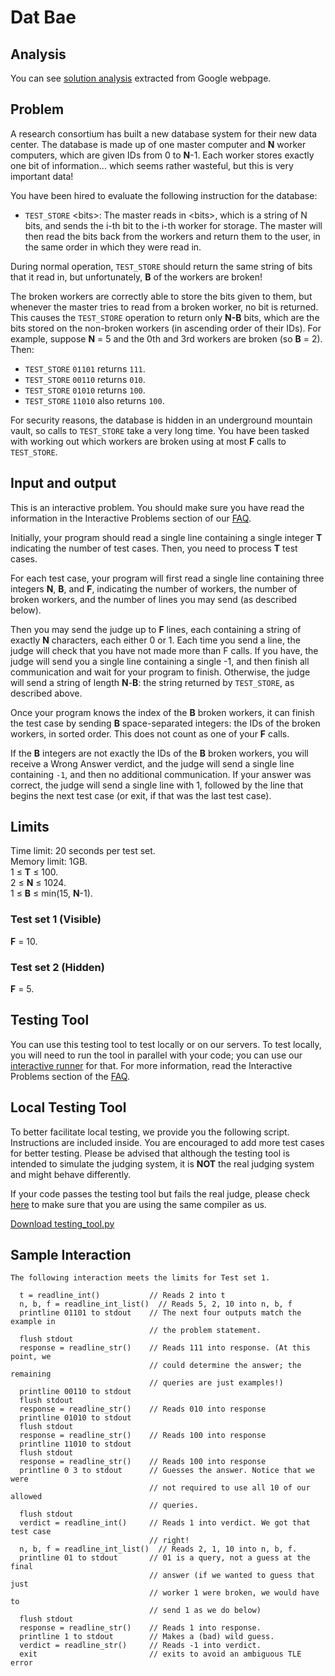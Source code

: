 # Dat Bae

## Analysis

You can see [solution analysis](/Qualification%20Round/Dat%20Bae/analysis.md) extracted from Google webpage.

## Problem

A research consortium has built a new database system for their new data center. The database is made up of one master computer and **N** worker computers, which are given IDs from 0 to **N**-1. Each worker stores exactly one bit of information... which seems rather wasteful, but this is very important data!

You have been hired to evaluate the following instruction for the database:

- `TEST_STORE` \<bits\>: The master reads in \<bits\>, which is a string of N bits, and sends the i-th bit to the i-th worker for storage. The master will then read the bits back from the workers and return them to the user, in the same order in which they were read in.

During normal operation, `TEST_STORE` should return the same string of bits that it read in, but unfortunately, **B** of the workers are broken!

The broken workers are correctly able to store the bits given to them, but whenever the master tries to read from a broken worker, no bit is returned. This causes the `TEST_STORE` operation to return only **N-B** bits, which are the bits stored on the non-broken workers (in ascending order of their IDs). For example, suppose **N** = 5 and the 0th and 3rd workers are broken (so **B** = 2). Then:

- `TEST_STORE` `01101` returns `111`.
- `TEST_STORE` `00110` returns `010`.
- `TEST_STORE` `01010` returns `100`.
- `TEST_STORE` `11010` also returns `100`.

For security reasons, the database is hidden in an underground mountain vault, so calls to `TEST_STORE` take a very long time. You have been tasked with working out which workers are broken using at most **F** calls to `TEST_STORE`.

## Input and output

This is an interactive problem. You should make sure you have read the information in the Interactive Problems section of our [FAQ](https://codingcompetitions.withgoogle.com/codejam/faq).

Initially, your program should read a single line containing a single integer **T** indicating the number of test cases. Then, you need to process **T** test cases.

For each test case, your program will first read a single line containing three integers **N**, **B**, and **F**, indicating the number of workers, the number of broken workers, and the number of lines you may send (as described below).

Then you may send the judge up to **F** lines, each containing a string of exactly **N** characters, each either 0 or 1. Each time you send a line, the judge will check that you have not made more than F calls. If you have, the judge will send you a single line containing a single -1, and then finish all communication and wait for your program to finish. Otherwise, the judge will send a string of length **N**-**B**: the string returned by `TEST_STORE`, as described above.

Once your program knows the index of the **B** broken workers, it can finish the test case by sending **B** space-separated integers: the IDs of the broken workers, in sorted order. This does not count as one of your **F** calls.

If the **B** integers are not exactly the IDs of the **B** broken workers, you will receive a Wrong Answer verdict, and the judge will send a single line containing `-1`, and then no additional communication. If your answer was correct, the judge will send a single line with 1, followed by the line that begins the next test case (or exit, if that was the last test case).

## Limits

Time limit: 20 seconds per test set.<br>
Memory limit: 1GB.<br>
1 ≤ **T** ≤ 100.<br>
2 ≤ **N** ≤ 1024.<br>
1 ≤ **B** ≤ min(15, **N**-1).

### Test set 1 (Visible)

**F** = 10.

### Test set 2 (Hidden)

**F** = 5.

## Testing Tool

You can use this testing tool to test locally or on our servers. To test locally, you will need to run the tool in parallel with your code; you can use our [interactive runner](/Qualification%20Round/Dat%20Bae/interactive_runner.py) for that. For more information, read the Interactive Problems section of the [FAQ](https://codingcompetitions.withgoogle.com/codejam/faq).

## Local Testing Tool

To better facilitate local testing, we provide you the following script. Instructions are included inside. You are encouraged to add more test cases for better testing. Please be advised that although the testing tool is intended to simulate the judging system, it is **NOT** the real judging system and might behave differently.

If your code passes the testing tool but fails the real judge, please check [here](https://code.google.com/codejam/resources/faq#language-details) to make sure that you are using the same compiler as us.

[Download testing_tool.py](/Qualification%20Round/Dat%20Bae/testing_tool.py)

## Sample Interaction

```
The following interaction meets the limits for Test set 1.

  t = readline_int()           // Reads 2 into t
  n, b, f = readline_int_list()  // Reads 5, 2, 10 into n, b, f
  printline 01101 to stdout    // The next four outputs match the example in
                               // the problem statement.
  flush stdout
  response = readline_str()    // Reads 111 into response. (At this point, we
                               // could determine the answer; the remaining
                               // queries are just examples!)
  printline 00110 to stdout
  flush stdout
  response = readline_str()    // Reads 010 into response
  printline 01010 to stdout
  flush stdout
  response = readline_str()    // Reads 100 into response
  printline 11010 to stdout
  flush stdout
  response = readline_str()    // Reads 100 into response
  printline 0 3 to stdout      // Guesses the answer. Notice that we were
                               // not required to use all 10 of our allowed
                               // queries.
  flush stdout
  verdict = readline_int()     // Reads 1 into verdict. We got that test case
                               // right!
  n, b, f = readline_int_list()  // Reads 2, 1, 10 into n, b, f.
  printline 01 to stdout       // 01 is a query, not a guess at the final
                               // answer (if we wanted to guess that just
                               // worker 1 were broken, we would have to
                               // send 1 as we do below)
  flush stdout
  response = readline_str()    // Reads 1 into response.
  printline 1 to stdout        // Makes a (bad) wild guess.
  verdict = readline_str()     // Reads -1 into verdict.
  exit                         // exits to avoid an ambiguous TLE error
```
